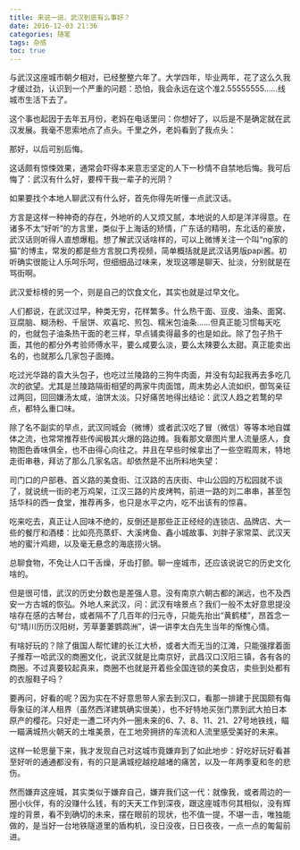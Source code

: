 ```yaml
---
title: 来说一说，武汉到底有么事好？
date: 2016-12-03 21:36
categories: 随笔
tags: 杂感
toc: true
---
```

与武汉这座城市朝夕相对，已经整整六年了。大学四年，毕业两年，花了这么久我才缓过劲，认识到一个严重的问题：恐怕，我会永远在这个准2.55555555……线城市生活下去了。

这个事也起因于去年五月份，老妈在电话里问：你想好了，以后是不是确定就在武汉发展。我毫不思索地点了点头。千里之外，老妈看到了我点头：

那好，以后可别后悔。

这话颇有惊悚效果，通常会吓得本来意志坚定的人下一秒情不自禁地后悔。我可后悔了：武汉有什么好，要榨干我一辈子的光阴？

如果要找个本地人聊武汉有什么好，首先你得先听懂一点武汉话。

方言是这样一种神奇的存在，外地听的人又烦又腻，本地说的人却是洋洋得意。在诸多不太“好听”的方言里，类似于上海话的矫情，广东话的精明，东北话的豪放，武汉话则听得人直想爆粗。想了解武汉话啥样的，可以上微博关注一个叫“ng家的猫”的博主，常发的都是些方言脱口秀视频，简单概括就是武汉话男版papi酱。初听确实很能让人乐呵乐呵，但细细品过味来，发现这哪是聊天、扯淡，分别就是在骂街啊。

武汉爱标榜的另一个，则是自己的饮食文化，其实也就是过早文化。

人们都说，在武汉过早，种类无穷，花样繁多。什么热干面、豆皮、油条、面窝、豆腐脑、糊汤粉、千层饼、欢喜坨、煎包、糯米包油条……但真正能习惯每天吃的，也就包子油条热干面的老三样，早点铺卖得最多的也是如此。除了包子热干面，其他的都分外考验师傅水平，要么咸要么淡，要么太辣要么太甜。真正能卖出名的，也就那么几家包子面摊。

吃过光华路的袁大头包子，也吃过兰陵路的三狗牛肉面，并没有勾起我再去多吃几次的欲望。尤其是兰陵路隔街相望的两家牛肉面馆，周末势必人流如织，御驾亲征过两回，回回嫌汤太咸，油饼太淡。只好痛苦地得出结论：武汉人趋之若鹜的早点，都特么重口味。

除了名不副实的早点，武汉同城会（微博）或者武汉吃了冒（微信）等等本地自媒体之流，也常常推荐些传闻极其火爆的路边摊。我看那文章图片里人流量感人，食物图色香味俱全，也不由得心向往之。并且在早些时候拿出了一些空暇周末，特地走街串巷，拜访了那么几家名店。却依然是不出所料地失望：

司门口的户部巷、首义路的美食街、江汉路的吉庆街、中山公园的万松园就不谈了，就说统一街的老万鸡架，江汉三路的片皮烤鸭，前进一路的刘二串串，甚至包括华科的西一食堂，推荐再多，也只是水平之内，吃不出该有的惊喜。

吃来吃去，真正让人回味不绝的，反倒还是那些正正经经的连锁店、品牌店、大一些的餐厅和酒楼：比如亮亮蒸虾、大溪烤鱼、鑫小城故事、刘胖子家常菜、武汉天地的蜜汁鸡翅，以及毫无悬念的海底捞火锅。

总聊食物，不免让人口干舌燥，牙齿打颤。聊一座城市，还应该说说它的历史文化啥的。

但是很可惜，武汉的历史分数也是差强人意。没有南京六朝古都的渊远，也不及西安一方古城的恢弘。外地人来武汉，问：武汉有啥景点？我们一般不太好意思提没啥存在感的古琴台，或者隔不了几百年的归元寺，只能先抬出“黄鹤楼”，昂首念一句“晴川历历汉阳树，芳草萋萋鹦鹉洲”，讲一讲李太白先生当年的惭愧心情。

有啥好玩的？除了俄国人帮忙建的长江大桥，或者大而无当的江滩，只能强撑着面子推荐一哈武汉的商圈文化，说武汉就是比南京好，武昌汉口汉阳三镇，各有各的商圈。不过真要较起真来，商圈不也就是开着些全国连锁的美食店，卖些到处都有的衣服鞋子吗？

要再问，好看的呢？因为实在不好意思带人家去到汉口，看那一排建于民国颇有侮辱象征的洋人租界（虽然西洋建筑确实很美），也不好特地买张门票到武大拍日本原产的樱花。只好走一遭二环内外一圈未来的6、7、8、11、21、27号地铁线，瞄一瞄满城热火朝天的土堆美景，在工地旁拥挤的车流和人流里感受美好的未来。

这样一轮思量下来，我才发现自己对这城市竟嫌弃到了如此地步：好吃好玩好看甚至好听的通通都没有，有的只是满城挖越挖越堵的痛苦，以及一年两季夏和冬的悲伤。

然而嫌弃这座城，其实类似于嫌弃自己，嫌弃我们这一代：就像我，或者周边的一圈小伙伴，有的没赚什么钱，有的天天工作到深夜，跟这座城市何其相似，没有辉煌的背景，看不到确切的未来，摆在眼前的现状，也不值一提，不堪一击，唯独能做的，是当好一台地铁隧道里的盾构机，没日没夜，日日夜夜，一点一点的匍匐前进。
